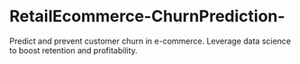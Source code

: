 # RetailEcommerce-ChurnPrediction-
Predict and prevent customer churn in e-commerce. Leverage data science to boost retention and profitability. 
